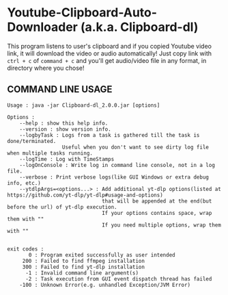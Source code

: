 # Youtube-Clipboard-Auto-Downloader (a.k.a. Clipboard-dl)

This program listens to user's clipboard and if you copied Youtube video link, it will download the video or audio automatically!
Just copy link with `ctrl + c` of `command + c` and you'll get audio/video file in any format, in directory where you chose!

## COMMAND LINE USAGE
```
Usage : java -jar Clipboard-dl_2.0.0.jar [options]

Options :
	--help : show this help info.
	--version : show version info.
	--logbyTask : Logs from a task is gathered till the task is done/terminated.
	              Useful when you don't want to see dirty log file when multiple tasks running.
	--logTime : Log with TimeStamps
	--logOnConsole : Write log in command line console, not in a log file.
	--verbose : Print verbose logs(like GUI Windows or extra debug info, etc.)
	--ytdlpArgs=<options...> : Add additional yt-dlp options(listed at https://github.com/yt-dlp/yt-dlp#usage-and-options)
	                           that will be appended at the end(but before the url) of yt-dlp execution.
	                           If your options contains space, wrap them with ""
	                           If you need multiple options, wrap them with ""


exit codes :
	   0 : Program exited successfully as user intended
	 200 : Failed to find ffmpeg installation
	 300 : Failed to find yt-dlp installation
	  -1 : Invalid command line argument(s)
	  -2 : Task execution from GUI event dispatch thread has failed
	-100 : Unknown Error(e.g. unhandled Exception/JVM Error)

```
